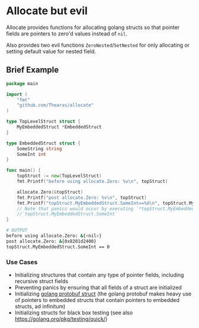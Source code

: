 # Allocate but evil

Allocate provides functions for allocating golang structs so that pointer fields are pointers to zero'd values instead of `nil`.

Also provides two evil functions `ZeroNested`/`SetNested` for only allocating or setting default value for nested field.

## Brief Example

```go
package main

import (
    "fmt"
    "github.com/Thearas/allocate"
)

type TopLevelStruct struct {
    MyEmbeddedStruct *EmbeddedStruct
}

type EmbeddedStruct struct {
    SomeString string
    SomeInt int
}

func main() {
    topStruct := new(TopLevelStruct)
    fmt.Printf("before using allocate.Zero: %v\n", topStruct)

    allocate.Zero(&topStruct)
    fmt.Printf("post allocate.Zero: %v\n", topStruct)
    fmt.Printf("topStruct.MyEmbeddedStruct.SomeInt==%d\n", topStruct.MyEmbeddedStruct.SomeInt)
    // Note that panics would occur by executing `*topStruct.MyEmbeddedStruct` or
    //`topStruct.MyEmbeddedStruct.SomeInt`
}
```

```bash
# OUTPUT
before using allocate.Zero: &{<nil>}
post allocate.Zero: &{0x8201d2400}
topStruct.MyEmbeddedStruct.SomeInt == 0
```

### Use Cases

* Initializing structures that contain any type of pointer fields, including recursive struct fields
* Preventing panics by ensuring that all fields of a struct are initialized
* Initializing [golang protobuf struct](https://github.com/golang/protobuf) (the golang protobuf makes heavy use of pointers to embedded structs that contain pointers to embedded structs, ad infinitum)
* Initializing structs for black box testing (see also https://golang.org/pkg/testing/quick/)
